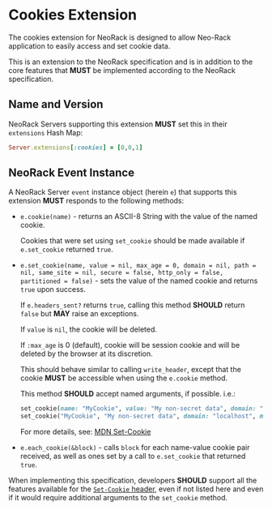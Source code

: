 # Cookies Extension

The cookies extension for NeoRack is designed to allow Neo-Rack application to easily access and set cookie data.

This is an extension to the NeoRack specification and is in addition to the core features that **MUST** be implemented according to the NeoRack specification.

## Name and Version

NeoRack Servers supporting this extension **MUST** set this in their `extensions` Hash Map:

```ruby
Server.extensions[:cookies] = [0,0,1]
```

## NeoRack Event Instance

A NeoRack Server `event` instance object (herein `e`) that supports this extension **MUST** responds to the following methods:

* `e.cookie(name)` - returns an ASCII-8 String with the value of the named cookie.

    Cookies that were set using `set_cookie` should be made available if `e.set_cookie` returned `true`.

* `e.set_cookie(name, value = nil, max_age = 0, domain = nil, path = nil, same_site = nil, secure = false, http_only = false, partitioned = false)` - sets the value of the named cookie and returns `true` upon success.

    If `e.headers_sent?` returns `true`, calling this method **SHOULD** return `false` but **MAY** raise an exceptions.
    
    If `value` is `nil`, the cookie will be deleted.

    If `:max_age` is 0 (default), cookie will be session cookie and will be deleted by the browser at its discretion.
    
    This should behave similar to calling `write_header`, except that the cookie **MUST** be accessible when using the `e.cookie` method.

    This method **SHOULD** accept named arguments, if possible. i.e.:

    ```ruby
    set_cookie(name: "MyCookie", value: "My non-secret data", domain: "localhost", max_age: 1_728_000)
    set_cookie("MyCookie", "My non-secret data", domain: "localhost", max_age: 1_728_000)
    ```
    
    For more details, see: [MDN Set-Cookie](https://developer.mozilla.org/en-US/docs/Web/HTTP/Headers/Set-Cookie)

* `e.each_cookie(&block)` - calls `block` for each name-value cookie pair received, as well as ones set by a call to `e.set_cookie` that returned `true`.


When implementing this specification, developers **SHOULD** support all the features available for the [`Set-Cookie` header](https://developer.mozilla.org/en-US/docs/Web/HTTP/Headers/Set-Cookie), even if not listed here and even if it would require additional arguments to the `set_cookie` method.
